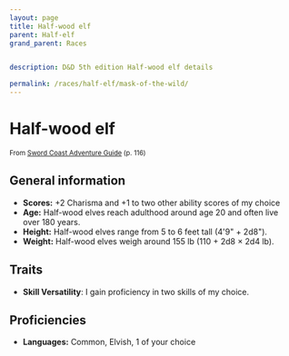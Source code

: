 ```yaml
---
layout: page
title: Half-wood elf
parent: Half-elf
grand_parent: Races


description: D&D 5th edition Half-wood elf details

permalink: /races/half-elf/mask-of-the-wild/
---
```


# Half-wood elf

<small>From <a target="_blank" href="https://dnd.wizards.com/products/tabletop-games/rpg-products/sc-adventurers-guide">Sword Coast Adventure Guide</a> (p. 116)</small>

## General information

- **Scores:** +2 Charisma and +1 to two other ability scores of my choice
- **Age:** Half-wood elves reach adulthood around age 20 and often live over 180 years.
- **Height:** Half-wood elves range from 5 to 6 feet tall (4'9" + 2d8").
- **Weight:** Half-wood elves weigh around 155 lb (110 + 2d8 × 2d4 lb).

## Traits

- **Skill Versatility**: I gain proficiency in two skills of my choice.

## Proficiencies

- **Languages:** Common, Elvish, 1 of your choice